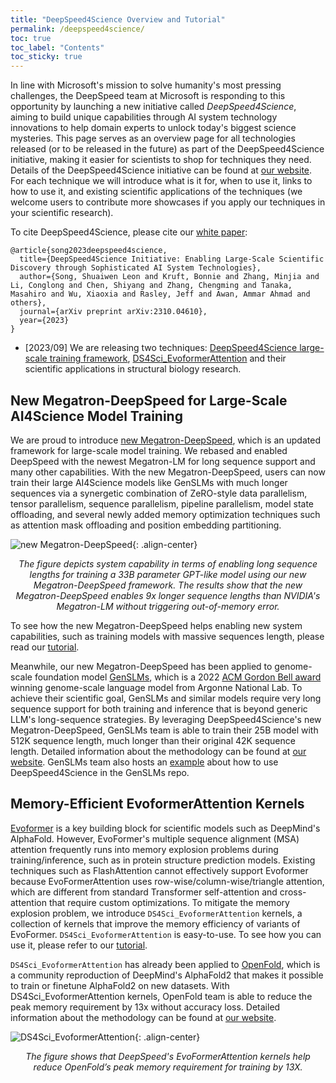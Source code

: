 ```yaml
---
title: "DeepSpeed4Science Overview and Tutorial"
permalink: /deepspeed4science/
toc: true
toc_label: "Contents"
toc_sticky: true
---
```


In line with Microsoft's mission to solve humanity's most pressing challenges, the DeepSpeed team at Microsoft is responding to this opportunity by launching a new initiative called *DeepSpeed4Science*, aiming to build unique capabilities through AI system technology innovations to help domain experts to unlock today's biggest science mysteries. This page serves as an overview page for all technologies released (or to be released in the future) as part of the DeepSpeed4Science initiative, making it easier for scientists to shop for techniques they need. Details of the DeepSpeed4Science initiative can be found at [our website](https://deepspeed4science.ai/). For each technique we will introduce what is it for, when to use it, links to how to use it, and existing scientific applications of the techniques (we welcome users to contribute more showcases if you apply our techniques in your scientific research).

To cite DeepSpeed4Science, please cite our [white paper](https://arxiv.org/abs/2310.04610):

```
@article{song2023deepspeed4science,
  title={DeepSpeed4Science Initiative: Enabling Large-Scale Scientific Discovery through Sophisticated AI System Technologies},
  author={Song, Shuaiwen Leon and Kruft, Bonnie and Zhang, Minjia and Li, Conglong and Chen, Shiyang and Zhang, Chengming and Tanaka, Masahiro and Wu, Xiaoxia and Rasley, Jeff and Awan, Ammar Ahmad and others},
  journal={arXiv preprint arXiv:2310.04610},
  year={2023}
}
```

* [2023/09] We are releasing two techniques: [DeepSpeed4Science large-scale training framework](#new-megatron-deepspeed-for-large-scale-ai4science-model-training), [DS4Sci_EvoformerAttention](#memory-efficient-evoformerattention-kernels) and their scientific applications in structural biology research.


## New Megatron-DeepSpeed for Large-Scale AI4Science Model Training

We are proud to introduce [new Megatron-DeepSpeed](https://github.com/deepspeedai/Megatron-DeepSpeed), which is an updated framework for large-scale model training. We rebased and enabled DeepSpeed with the newest Megatron-LM for long sequence support and many other capabilities. With the new Megatron-DeepSpeed, users can now train their large AI4Science models like GenSLMs with much longer sequences via a synergetic combination of ZeRO-style data parallelism, tensor parallelism, sequence parallelism, pipeline parallelism, model state offloading, and several newly added memory optimization techniques such as attention mask offloading and position embedding partitioning.

![new Megatron-DeepSpeed](/assets/images/new-megatron-ds.png){: .align-center}
<p align="center">
<em>The figure depicts system capability in terms of enabling long sequence lengths for training a 33B parameter GPT-like model using our new Megatron-DeepSpeed framework. The results show that the new Megatron-DeepSpeed enables 9x longer sequence lengths than NVIDIA's Megatron-LM without triggering out-of-memory error. </em>
</p>

To see how the new Megatron-DeepSpeed helps enabling new system capabilities, such as training models with massive sequences length, please read our [tutorial](https://github.com/deepspeedai/Megatron-DeepSpeed/tree/main/examples_deepspeed/deepspeed4science/megatron_long_seq_support).

Meanwhile, our new Megatron-DeepSpeed has been applied to genome-scale foundation model [GenSLMs](https://github.com/ramanathanlab/genslm), which is a 2022 [ACM Gordon Bell award](https://www.acm.org/media-center/2022/november/gordon-bell-special-prize-covid-research-2022) winning genome-scale language model from Argonne National Lab. To achieve their scientific goal, GenSLMs and similar models require very long sequence support for both training and inference that is beyond generic LLM's long-sequence strategies. By leveraging DeepSpeed4Science's new Megatron-DeepSpeed, GenSLMs team is able to train their 25B model with 512K sequence length, much longer than their original 42K sequence length. Detailed information about the methodology can be found at [our website](https://deepspeed4science.ai/2023/09/18/model-showcase-genslms/). GenSLMs team also hosts an [example](https://github.com/ramanathanlab/genslm/tree/main/examples/long-sequences) about how to use DeepSpeed4Science in the GenSLMs repo.


## Memory-Efficient EvoformerAttention Kernels

[Evoformer](https://www.nature.com/articles/s41586-021-03819-2) is a key building block for scientific models such as DeepMind's AlphaFold. However, EvoFormer's multiple sequence alignment (MSA) attention frequently runs into memory explosion problems during training/inference, such as in protein structure prediction models. Existing techniques such as FlashAttention cannot effectively support Evoformer because EvoFormerAttention uses row-wise/column-wise/triangle attention, which are different from standard Transformer self-attention and cross-attention that require custom optimizations. To mitigate the memory explosion problem, we introduce `DS4Sci_EvoformerAttention` kernels, a collection of kernels that improve the memory efficiency of variants of EvoFormer. `DS4Sci_EvoformerAttention` is easy-to-use. To see how you can use it, please refer to our [tutorial](/tutorials/ds4sci_evoformerattention/).

`DS4Sci_EvoformerAttention` has already been applied to [OpenFold](https://github.com/aqlaboratory/openfold), which is a community reproduction of DeepMind's AlphaFold2 that makes it possible to train or finetune AlphaFold2 on new datasets. With DS4Sci_EvoformerAttention kernels, OpenFold team is able to reduce the peak memory requirement by 13x without accuracy loss. Detailed information about the methodology can be found at [our website](https://deepspeed4science.ai/2023/09/18/model-showcase-openfold/).

<!-- OpenFold team also hosts an [example](https://github.com/aqlaboratory/openfold/blob/main/tests/test_deepspeed_evo_attention.py) about how to use DS4Sci_EvoformerAttention in the OpenFold repo. -->

![DS4Sci_EvoformerAttention](/assets/images/evoformer.png){: .align-center}
<p align="center">
<em>The figure shows that DeepSpeed's EvoFormerAttention kernels help reduce OpenFold’s peak memory requirement for training by 13X. </em>
</p>
